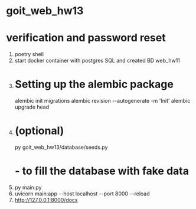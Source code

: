 # goit_web_hw13
# verification and password reset


1. poetry shell
2. start docker container with postgres SQL
   and created BD web_hw11
3. # Setting up the alembic package
   alembic init migrations
   alembic revision --autogenerate -m 'Init'
   alembic upgrade head
4. # (optional)
   py goit_web_hw13/database/seeds.py
   # - to fill the database with fake data
5. py main.py
6. uvicorn main:app --host localhost --port 8000 --reload
7. http://127.0.0.1:8000/docs


